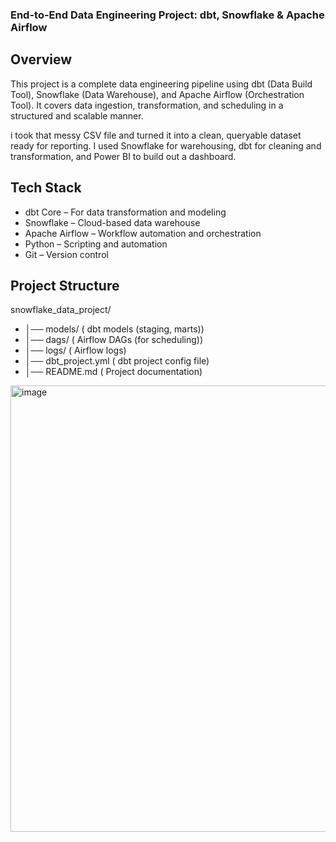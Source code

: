 ### End-to-End Data Engineering Project: dbt, Snowflake & Apache Airflow

## Overview
This project is a complete data engineering pipeline using dbt (Data Build Tool), Snowflake (Data Warehouse), and Apache Airflow (Orchestration Tool). It covers data ingestion, transformation, and scheduling in a structured and scalable manner.

 i took that messy CSV file and turned it into a clean, queryable dataset ready for reporting. I used Snowflake for warehousing, dbt for cleaning and transformation, and Power BI to build out a dashboard.

## Tech Stack
- dbt Core – For data transformation and modeling
- Snowflake – Cloud-based data warehouse
- Apache Airflow – Workflow automation and orchestration
- Python – Scripting and automation
- Git – Version control
   
## Project Structure
 snowflake_data_project/
- │──  models/                                (  dbt models (staging, marts))
- │──  dags/                                  (   Airflow DAGs (for scheduling))
- │──  logs/                                  (   Airflow logs)
- │──  dbt_project.yml                        ( dbt project config file)
- │──  README.md                              ( Project documentation)

<img width="1774" height="714" alt="image" src="https://github.com/user-attachments/assets/31266801-b27c-4e00-b77f-736e20d80abc" />
